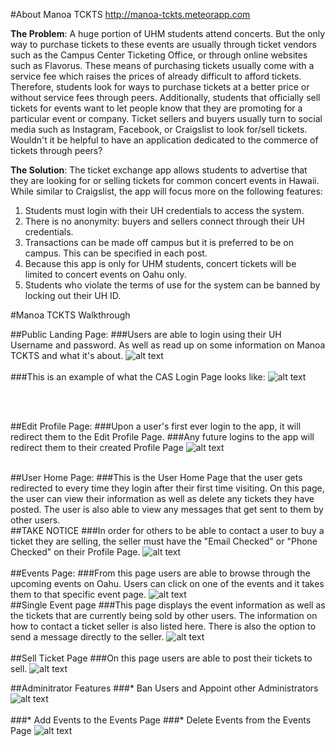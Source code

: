 
#About Manoa TCKTS http://manoa-tckts.meteorapp.com


**The Problem**: A huge portion of UHM students attend concerts. But the only way to purchase tickets to these events are usually through ticket vendors such as the Campus Center Ticketing Office, or through online websites such as Flavorus. These means of purchasing tickets usually come with a service fee which raises the prices of already difficult to afford tickets. Therefore, students look for ways to purchase tickets at a better price or without service fees through peers. Additionally, students that officially sell tickets for events want to let people know that they are promoting for a particular event or company. Ticket sellers and buyers usually turn to social media such as Instagram, Facebook, or Craigslist to look for/sell tickets. Wouldn't it be helpful to have an application dedicated to the commerce of tickets through peers? 

**The Solution**: The ticket exchange app allows students to advertise that they are looking for or selling tickets for common concert events in Hawaii. While similar to Craigslist, the app will focus more on the following features: 

1. Students must login with their UH credentials to access the system.
2. There is no anonymity: buyers and sellers connect through their UH credentials.
3. Transactions can be made off campus but it is preferred to be on campus. This can be specified in each post.
4. Because this app is only for UHM students, concert tickets will be limited to concert events on Oahu only.
5. Students who violate the terms of use for the system can be banned by locking out their UH ID.

#Manoa TCKTS Walkthrough

##Public Landing Page:
###Users are able to login using their UH Username and password. As well as read up on some information on Manoa TCKTS and what it's about.
![alt text](Screenshots/Landing-page.png)
<br><br>
###This is an example of what the CAS Login Page looks like:
![alt text](Screenshots/cas-login-example.png)

<br><br>

##Edit Profile Page:
###Upon a user's first ever login to the app, it will redirect them to the Edit Profile Page.
###Any future logins to the app will redirect them to their created Profile Page
![alt text](Screenshots/edit-profile-page.png)
<br><br>

##User Home Page:
###This is the User Home Page that the user gets redirected to every time they login after their first time visiting. On this page, the user can view their information as well as delete any tickets they have posted. The user is also able to view any messages that get sent to them by other users.
<br>
##TAKE NOTICE
###In order for others to be able to contact a user to buy a ticket they are selling, the seller must have the "Email Checked" or "Phone Checked" on their Profile Page.
![alt text](Screenshots/updated-profile.png)
<br><br>
##Events Page:
###From this page users are able to browse through the upcoming events on Oahu. Users can click on one of the events and it takes them to that specific event page.
![alt text](Screenshots/event-page-m2.png)
<br>
##Single Event page
###This page displays the event information as well as the tickets that are currently being sold by other users. The information on how to contact a ticket seller is also listed here. There is also the option to send a message directly to the seller.
![alt text](Screenshots/single-event-page.png)
<br><br>
##Sell Ticket Page
###On this page users are able to post their tickets to sell.
![alt text](Screenshots/sell-m2.png)

##Adminitrator Features
###* Ban Users and Appoint other Administrators
![alt text](Screenshots/admin-role-view-users.png)
<br><br>
###* Add Events to the Events Page
###* Delete Events from the Events Page
![alt text](Screenshots/admin-role-add-delete-events.png)



